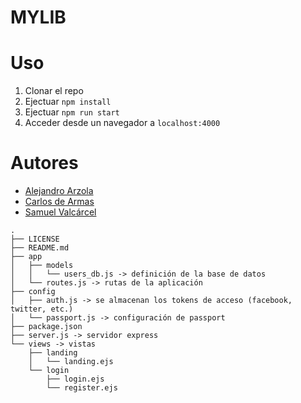 # MYLIB

# Uso

1. Clonar el repo
2. Ejectuar `npm install`
3. Ejectuar `npm run start`
4. Acceder desde un navegador a `localhost:4000`

# Autores

* [Alejandro Arzola](http://aleag.github.io)
* [Carlos de Armas](http://alu0100816167.github.io)
* [Samuel Valcárcel](http://cosaca.github.io)

```
.
├── LICENSE
├── README.md
├── app
│   ├── models
│   │   └── users_db.js -> definición de la base de datos
│   └── routes.js -> rutas de la aplicación
├── config
│   ├── auth.js -> se almacenan los tokens de acceso (facebook, twitter, etc.)
│   └── passport.js -> configuración de passport
├── package.json
├── server.js -> servidor express
└── views -> vistas
    ├── landing
    │   └── landing.ejs
    └── login
        ├── login.ejs
        └── register.ejs
```